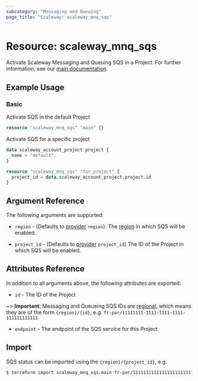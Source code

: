 ```yaml
---
subcategory: "Messaging and Queuing"
page_title: "Scaleway: scaleway_mnq_sqs"
---
```


# Resource: scaleway_mnq_sqs

Activate Scaleway Messaging and Queuing SQS in a Project.
For further information, see
our [main documentation](https://www.scaleway.com/en/docs/serverless/messaging/reference-content/sqs-overview/).

## Example Usage

### Basic

Activate SQS in the default Project

```terraform
resource "scaleway_mnq_sqs" "main" {}
```

Activate SQS for a specific project

```terraform
data scaleway_account_project project {
  name = "default"
}

resource "scaleway_mnq_sqs" "for_project" {
  project_id = data.scaleway_account_project.project.id
}
```

## Argument Reference

The following arguments are supported:


- `region` - (Defaults to [provider](../index.md#arguments-reference) `region`). The [region](../guides/regions_and_zones.md#regions)
  in which SQS will be enabled.

- `project_id` - (Defaults to [provider](../index.md#arguments-reference) `project_id`) The ID of the Project in which SQS will be enabled.


## Attributes Reference

In addition to all arguments above, the following attributes are exported:

- `id` - The ID of the Project

~> **Important:** Messaging and Queueing SQS IDs are [regional](../guides/regions_and_zones.md#resource-ids), which means they are of the form `{region}/{id}`, e.g. `fr-par/11111111-1111-1111-1111-111111111111`

- `endpoint` - The endpoint of the SQS service for this Project.

## Import

SQS status can be imported using the `{region}/{project_id}`, e.g.

```bash
$ terraform import scaleway_mnq_sqs.main fr-par/11111111111111111111111111111111
```
